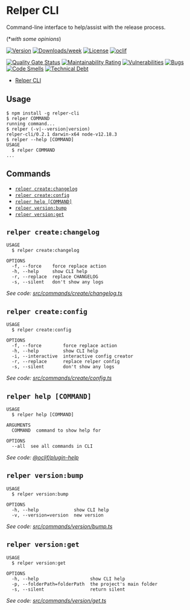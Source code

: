 # Relper CLI

Command-line interface to help/assist with the release process.

(\*_with some opinions_)

[![Version](https://img.shields.io/npm/v/relper-cli.svg)](https://npmjs.org/package/relper-cli)
[![Downloads/week](https://img.shields.io/npm/dw/relper-cli.svg)](https://npmjs.org/package/relper-cli)
[![License](https://img.shields.io/npm/l/relper-cli.svg)](https://github.com/azedo/relper-cli/blob/master/package.json)
[![oclif](https://img.shields.io/badge/cli-oclif-brightgreen.svg)](https://oclif.io)

[![Quality Gate Status](https://sonarcloud.io/api/project_badges/measure?project=azedo_relper-cli&metric=alert_status)](https://sonarcloud.io/dashboard?id=azedo_relper-cli)
[![Maintainability Rating](https://sonarcloud.io/api/project_badges/measure?project=azedo_relper-cli&metric=sqale_rating)](https://sonarcloud.io/dashboard?id=azedo_relper-cli)
[![Vulnerabilities](https://sonarcloud.io/api/project_badges/measure?project=azedo_relper-cli&metric=vulnerabilities)](https://sonarcloud.io/dashboard?id=azedo_relper-cli)
[![Bugs](https://sonarcloud.io/api/project_badges/measure?project=azedo_relper-cli&metric=bugs)](https://sonarcloud.io/dashboard?id=azedo_relper-cli)
[![Code Smells](https://sonarcloud.io/api/project_badges/measure?project=azedo_relper-cli&metric=code_smells)](https://sonarcloud.io/dashboard?id=azedo_relper-cli)
[![Technical Debt](https://sonarcloud.io/api/project_badges/measure?project=azedo_relper-cli&metric=sqale_index)](https://sonarcloud.io/dashboard?id=azedo_relper-cli)

<!-- toc -->
* [Relper CLI](#relper-cli)
<!-- tocstop -->

## Usage

<!-- usage -->
```sh-session
$ npm install -g relper-cli
$ relper COMMAND
running command...
$ relper (-v|--version|version)
relper-cli/0.2.1 darwin-x64 node-v12.18.3
$ relper --help [COMMAND]
USAGE
  $ relper COMMAND
...
```
<!-- usagestop -->

## Commands

<!-- commands -->
* [`relper create:changelog`](#relper-createchangelog)
* [`relper create:config`](#relper-createconfig)
* [`relper help [COMMAND]`](#relper-help-command)
* [`relper version:bump`](#relper-versionbump)
* [`relper version:get`](#relper-versionget)

## `relper create:changelog`

```
USAGE
  $ relper create:changelog

OPTIONS
  -f, --force    force replace action
  -h, --help     show CLI help
  -r, --replace  replace CHANGELOG
  -s, --silent   don't show any logs
```

_See code: [src/commands/create/changelog.ts](https://github.com/azedo/relper-cli/blob/v0.2.1/src/commands/create/changelog.ts)_

## `relper create:config`

```
USAGE
  $ relper create:config

OPTIONS
  -f, --force        force replace action
  -h, --help         show CLI help
  -i, --interactive  interactive config creator
  -r, --replace      replace relper config
  -s, --silent       don't show any logs
```

_See code: [src/commands/create/config.ts](https://github.com/azedo/relper-cli/blob/v0.2.1/src/commands/create/config.ts)_

## `relper help [COMMAND]`

```
USAGE
  $ relper help [COMMAND]

ARGUMENTS
  COMMAND  command to show help for

OPTIONS
  --all  see all commands in CLI
```

_See code: [@oclif/plugin-help](https://github.com/oclif/plugin-help/blob/v3.2.0/src/commands/help.ts)_

## `relper version:bump`

```
USAGE
  $ relper version:bump

OPTIONS
  -h, --help             show CLI help
  -v, --version=version  new version
```

_See code: [src/commands/version/bump.ts](https://github.com/azedo/relper-cli/blob/v0.2.1/src/commands/version/bump.ts)_

## `relper version:get`

```
USAGE
  $ relper version:get

OPTIONS
  -h, --help                   show CLI help
  -p, --folderPath=folderPath  the project's main folder
  -s, --silent                 return silent
```

_See code: [src/commands/version/get.ts](https://github.com/azedo/relper-cli/blob/v0.2.1/src/commands/version/get.ts)_
<!-- commandsstop -->
